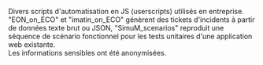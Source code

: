Divers scripts d'automatisation en JS (userscripts) utilisés en entreprise.<br>
"EON_on_ECO" et "imatin_on_ECO" génèrent des tickets d'incidents à partir de données texte brut ou JSON, "SimuM_scenarios" reproduit une séquence de scénario fonctionnel pour les tests unitaires d'une application web existante.<br>
Les informations sensibles ont été anonymisées.
